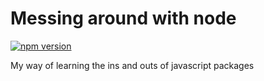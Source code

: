 # Messing around with node
[![npm version](https://badge.fury.io/js/%40lcombs15%2Fmessing-around-with-node.svg)](https://badge.fury.io/js/%40lcombs15%2Fmessing-around-with-node)

My way of learning the ins and outs of javascript packages

